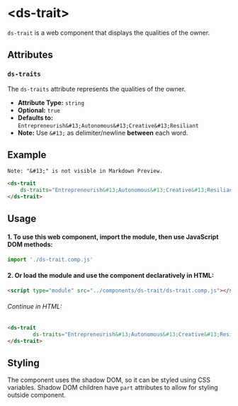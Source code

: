 # &lt;ds-trait&gt;

`ds-trait` is a web component that displays the qualities of the owner.

## Attributes

### `ds-traits`
The `ds-traits` attribute represents the qualities of the owner.
- **Attribute Type:** `string`
- **Optional:** `true`
- **Defaults to:** `Entrepreneurish&#13;Autonomous&#13;Creative&#13;Resiliant`
- **Note:** Use `&#13;` as delimiter/newline <strong>between</strong> each word.


## Example

`Note: "&#13;" is not visible in Markdown Preview.`
```html
<ds-trait
    ds-traits="Entrepreneurish&#13;Autonomous&#13;Creative&#13;Resiliant">
</ds-trait>
```

## Usage

#### 1. To use this web component, import the module, then use JavaScript DOM methods:

```javascript
import './ds-trait.comp.js'
```

#### 2. Or load the module and use the component declaratively in HTML:

```html
<script type="module" src="../components/ds-trait/ds-trait.comp.js"></script>
```

###### Continue in HTML:

```html
<ds-trait
        ds-traits="Entrepreneurish&#13;Autonomous&#13;Creative&#13;Resiliant">
</ds-trait>
```

## Styling
The component uses the shadow DOM, so it can be styled using CSS variables. Shadow DOM children have `part` attributes to allow for styling outside component.
